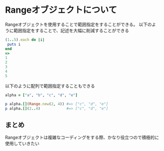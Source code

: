 # Rangeオブジェクトについて
Rangeオブジェクトを使用することで範囲指定をすることができる。
以下のように範囲指定をすることで、記述を大幅に削減することができる
```ruby
(1..5).each do |i|
 puts i
end
=>
1
2
3
4
5
```
以下のように配列で範囲指定することもできる
```ruby
alpha = ["a", "b", "c", "d", "e"]

p alpha.[](Range.new(2, 4)) #=> ["c", "d", "e"]
p alpha.[](2..4)            #=> ["c", "d", "e"]
```
## まとめ
Rangeオブジェクトは複雑なコーディングをする際、かなり役立つので積極的に使用していきたい
